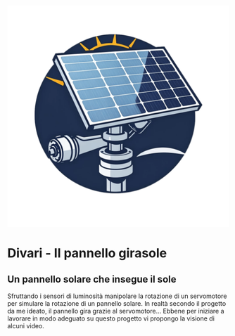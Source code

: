 <picture align="center">
  <source media="(prefers-color-scheme: dark)" srcset="https://github.com/EliaSalerno/pr_girasole/tree/master/doc_utili/img/girasole.png">
  <img alt="Logo" src="https://github.com/EliaSalerno/pr_girasole/blob/master/doc_utili/img/logo.png">
</picture>

# Divari - Il pannello girasole
## Un pannello solare che insegue il sole
Sfruttando i sensori di luminosità manipolare la rotazione di un servomotore
per simulare la rotazione di un pannello solare. In realtà secondo il progetto 
da me ideato, il pannello gira grazie al servomotore...
Ebbene per iniziare a lavorare in modo adeguato su questo progetto vi propongo 
la visione di alcuni video. 
